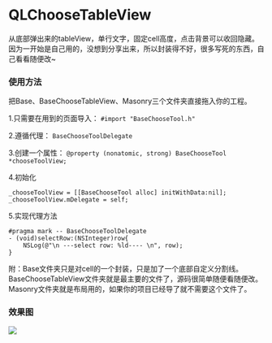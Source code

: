# QLChooseTableView
从底部弹出来的tableView，单行文字，固定cell高度，点击背景可以收回隐藏。
因为一开始是自己用的，没想到分享出来，所以封装得不好，很多写死的东西，自己看看随便改~



### 使用方法
把Base、BaseChooseTableView、Masonry三个文件夹直接拖入你的工程。

1.只需要在用到的页面导入：
``` #import "BaseChooseTool.h" ```

2.遵循代理：
```BaseChooseToolDelegate```

3.创建一个属性： 
```@property (nonatomic, strong) BaseChooseTool *chooseToolView;```

4.初始化
```
_chooseToolView = [[BaseChooseTool alloc] initWithData:nil];
_chooseToolView.mDelegate = self;
```

5.实现代理方法
```
#pragma mark -- BaseChooseToolDelegate
- (void)selectRow:(NSInteger)row{
    NSLog(@"\n ---select row: %ld---- \n", row);
}
```


附：Base文件夹只是对cell的一个封装，只是加了一个底部自定义分割线。
BaseChooseTableView文件夹就是最主要的文件了，源码很简单随便看随便改。
Masonry文件夹就是布局用的，如果你的项目已经导了就不需要这个文件了。


### 效果图

![](https://github.com/Lqlin-ss/QLChooseTableView/blob/master/B6E77DA293ED48708E5D98B542C059C9.png?raw=true)
